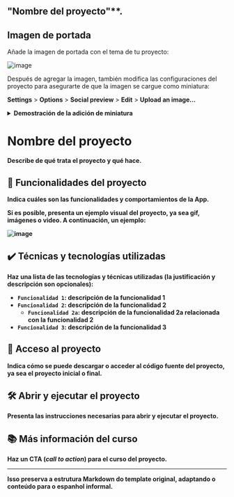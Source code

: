 
## "Nombre del proyecto"**.

## Imagen de portada

Añade la imagen de portada con el tema de tu proyecto:

![image](https://github.com/user-attachments/assets/c02a2e40-8b07-47e9-936c-dc45e30efc50)

Después de agregar la imagen, también modifica las configuraciones del proyecto para asegurarte de que la imagen se cargue como miniatura:

**Settings** > **Options** > **Social preview** > **Edit** > **Upload an image...**

<details>
  <summary><b>Demostración de la adición de miniatura<b/></summary>
    
![adicionando-imagem-preview](https://user-images.githubusercontent.com/8989346/123303159-e0e24a00-d4f3-11eb-9900-92a8b15bc31b.gif)
    
</details>
  
# Nombre del proyecto

Describe de qué trata el proyecto y qué hace.

## 🔨 Funcionalidades del proyecto

Indica cuáles son las funcionalidades y comportamientos de la App.

Si es posible, presenta un ejemplo visual del proyecto, ya sea gif, imágenes o video. A continuación, un ejemplo:

![image](https://github.com/user-attachments/assets/a86f67e5-0c7e-4ccc-9de2-6ea73b58aa93)

## ✔️ Técnicas y tecnologías utilizadas

**Haz una lista de las tecnologías y técnicas utilizadas (la justificación y descripción son opcionales)**:

- `Funcionalidad 1`: descripción de la funcionalidad 1
- `Funcionalidad 2`: descripción de la funcionalidad 2
  - `Funcionalidad 2a`: descripción de la funcionalidad 2a relacionada con la funcionalidad 2
- `Funcionalidad 3`: descripción de la funcionalidad 3

## 📁 Acceso al proyecto

**Indica cómo se puede descargar o acceder al código fuente del proyecto, ya sea el proyecto inicial o final.**

## 🛠️ Abrir y ejecutar el proyecto

**Presenta las instrucciones necesarias para abrir y ejecutar el proyecto.**

## 📚 Más información del curso

**Haz un CTA (_call to action_) para el curso del proyecto.**

--- 

Isso preserva a estrutura Markdown do template original, adaptando o conteúdo para o espanhol informal.
